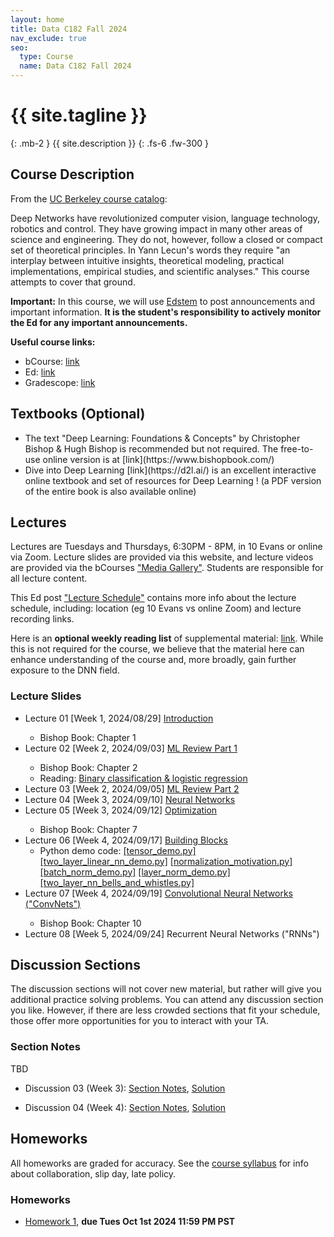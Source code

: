 ```yaml
---
layout: home
title: Data C182 Fall 2024
nav_exclude: true
seo:
  type: Course
  name: Data C182 Fall 2024
---
```


# {{ site.tagline }}
{: .mb-2 }
{{ site.description }}
{: .fs-6 .fw-300 }

<!--{% if site.announcements %}-->
<!--{{ site.announcements.last }}-->
<!--[Announcements](announcements.md){: .btn .btn-outline .fs-3 }-->
<!--{% endif %}-->

## Course Description

From the [UC Berkeley course catalog](https://classes.berkeley.edu/content/2024-fall-data-c182-001-lec-001):  

Deep Networks have revolutionized computer vision, language technology, robotics and control.
They have growing impact in many other areas of science and engineering.
They do not, however, follow a closed or compact set of theoretical principles.
In Yann Lecun's words they require "an interplay between intuitive insights, theoretical modeling, practical implementations, empirical studies, and scientific analyses."
This course attempts to cover that ground.

**Important:** In this course, we will use [Edstem](https://edstem.org/us/courses/64085/discussion/) to post announcements and important information.
**It is the student's responsibility to actively monitor the Ed for any important announcements.**

**Useful course links:**
- bCourse: [link](https://bcourses.berkeley.edu/courses/1538180)
- Ed: [link](https://edstem.org/us/courses/64085/discussion/)
- Gradescope: [link](https://www.gradescope.com/courses/837491)

## Textbooks (Optional)
<ul>
<li>The text "Deep Learning: Foundations & Concepts" by Christopher Bishop & Hugh Bishop is recommended but not required.
The free-to-use online version is at [link](https://www.bishopbook.com/) 
  </li>
  <li>
    Dive into Deep Learning [link](https://d2l.ai/) is an excellent interactive online textbook and set of resources for Deep Learning ! (a PDF version of the entire book is also available online)
  </li>
</ul>

## Lectures
Lectures are Tuesdays and Thursdays, 6:30PM - 8PM, in 10 Evans or online
via Zoom. Lecture slides are provided via this website, and lecture videos are
provided via the bCourses ["Media Gallery"](https://bcourses.berkeley.edu/courses/1538180/external_tools/90481). Students are responsible for all lecture content.

This Ed post ["Lecture Schedule"](https://edstem.org/us/courses/64085/discussion/5196727) contains more info about the lecture schedule, including: location (eg 10 Evans vs online Zoom) and lecture recording links.

Here is an **optional weekly reading list** of supplemental material: [link](https://docs.google.com/document/d/1asBPDgxrI47hiQ2rjGBmdAXLWv02kopqDgcE4yyW718/edit). 
While this is not required for the course, we believe that the material here can enhance understanding of the course and, more broadly, gain further exposure to the DNN field.

### Lecture Slides
<ul>
<li>Lecture 01 [Week 1, 2024/08/29] <a href="assets/lecture_slides/data182_Lecture1_Introduction.pdf">Introduction</a> </li>
  <ul>
 <li> Bishop Book: Chapter 1 </li>
  </ul>
<li>Lecture 02 [Week 2, 2024/09/03] <a href="assets/lecture_slides/data182_Lecture2_MLReview_1.pdf"> ML Review Part 1 </a> </li>
 <ul>
  <li>Bishop Book: Chapter 2 </li>
 <li>Reading:  <a href="assets/readings/NLL.pdf"> Binary classification & logistic regression </a> </li>
 </ul>
<li> Lecture 03 [Week 2, 2024/09/05] <a href="assets/lecture_slides/data182_Lecture03_MLReview_2.pdf"> ML Review Part 2</a> </li>
<li> Lecture 04 [Week 3, 2024/09/10] <a href="assets/lecture_slides/data182_Lecture04_Neural_Networks.pdf">Neural Networks</a> </li>
<li>Lecture 05 [Week 3, 2024/09/12] <a href="assets/lecture_slides/data182_Lecture5_Optimization.pdf"> Optimization </a> </li>
 <ul>
  <li>Bishop Book: Chapter 7 </li>
 </ul>
<li> Lecture 06 [Week 4, 2024/09/17] <a href="assets/lecture_slides/data182_Lecture06_Building_Blocks.pdf">Building Blocks</a>
    <ul>
    <li>Python demo code: 
<a href="assets/lecture_slides/python/lecture06/tensor_demo.py">[tensor_demo.py]</a> 
<a href="assets/lecture_slides/python/lecture06/two_layer_linear_nn_demo.py">[two_layer_linear_nn_demo.py]</a>
<a href="assets/lecture_slides/python/lecture06/normalization_motivation.py">[normalization_motivation.py]</a>
<a href="assets/lecture_slides/python/lecture06/batch_norm_demo.py">[batch_norm_demo.py]</a>
<a href="assets/lecture_slides/python/lecture06/layer_norm_demo.py">[layer_norm_demo.py]</a>
<a href="assets/lecture_slides/python/lecture06/two_layer_nn_bells_and_whistles.py">[two_layer_nn_bells_and_whistles.py]</a>
    </li>
    </ul>
</li>
  <li>Lecture 07 [Week 4, 2024/09/19] <a href="assets/lecture_slides/data182_Lecture7_ConvolutionalNetworks.pdf"> Convolutional Neural Networks ("ConvNets") </a> </li>
 <ul>
  <li>Bishop Book: Chapter 10 </li>
 </ul>

<li> Lecture 08 [Week 5, 2024/09/24] Recurrent Neural Networks ("RNNs")</li>
</ul>

[//]: # (- [2022/01/31: Neural Networks]&#40;/assets/lecture_slides/2022.01.31-neural-networks.pdf&#41;)

[//]: # (- [2022/02/07: Optimization]&#40;/assets/lecture_slides/2022.02.07-optimization.pdf&#41;)

[//]: # (- [2022/02/09: Building Blocks]&#40;/assets/lecture_slides/2022.02.09-building-blocks.pdf&#41;)

[//]: # (- [2022/02/14: ConvNets]&#40;/assets/lecture_slides/2022.02.14-conv-nets.pdf&#41;)

[//]: # (- [2022/02/23: RNNs]&#40;/assets/lecture_slides/2022.02.23-rnns.pdf&#41;)

[//]: # (- [2022/02/28: MT1 Review]&#40;/assets/lecture_slides/2022.02.28-mt1-review.pdf&#41;)

[//]: # (- [2022/03/07: Transformers Part 1]&#40;/assets/lecture_slides/2022.03.07-transformers-pt1.pdf&#41;)

[//]: # (- [2022/03/09: Transformers Part 2]&#40;/assets/lecture_slides/2022.03.09-transformers-pt2.pdf&#41;)

[//]: # (- [2022/03/14: Sequence to Sequence Models]&#40;/assets/lecture_slides/2022.03.14-seq2seq.pdf&#41;)

[//]: # (- [2022/03/28: Distribution Shift]&#40;/assets/lecture_slides/2022.03.28-distribution-shift.pdf&#41;)

[//]: # (- [2022/03/30: Robustness]&#40;/assets/lecture_slides/2022.03.30-robustness.pdf&#41;)

[//]: # (- [2022/04/04: Adversarial Examples]&#40;/assets/lecture_slides/2022.04.04-adversarial-examples.pdf&#41;)

[//]: # (- [2022/04/06: Generative Models]&#40;/assets/lecture_slides/2022.04.06-generative-models.pdf&#41;)

[//]: # (- [2022/04/11: Self-Supervised Learning]&#40;/assets/lecture_slides/2022.04.11-self-supervised.pdf&#41;)

[//]: # (- [2022/04/13: Massive Models]&#40;/assets/lecture_slides/2022.04.13-massive-models.pdf&#41;)

[//]: # (- [2022/04/25: MT2 Review]&#40;/assets/lecture_slides/2022.04.25-mt2-review.pdf&#41;)

## Discussion Sections
The discussion sections will not cover new material, but rather will give you
additional practice solving problems. You can attend any discussion section you
like. However, if there are less crowded sections that fit your schedule, those
offer more opportunities for you to interact with your TA.

### Section Notes

TBD

- Discussion 03 (Week 3): [Section Notes](/assets/section_notes/week03.pdf), [Solution](/assets/section_notes/week03_solution.pdf)

- Discussion 04 (Week 4): [Section Notes](/assets/section_notes/week04.pdf), [Solution](/assets/section_notes/week04_solution.pdf)

[//]: # (- Discussion 3: [Section Notes]&#40;/assets/section_notes/week3.pdf&#41;, [Solution]&#40;/assets/section_notes/week3_solution.pdf&#41;)

[//]: # (- Discussion 4: [Section Notes]&#40;/assets/section_notes/week4.pdf&#41;, [Solution]&#40;/assets/section_notes/week4_solution.pdf&#41;)

[//]: # (- Discussion 5: [Section Notes]&#40;/assets/section_notes/week5.pdf&#41;, [Solution]&#40;/assets/section_notes/week5_solution.pdf&#41;)

[//]: # (- Discussion 6: [Section Notes]&#40;/assets/section_notes/week6.pdf&#41;, [Solution]&#40;/assets/section_notes/week6_solution.pdf&#41;)

[//]: # (- Discussion 7: [Section Notes]&#40;/assets/section_notes/week7.pdf&#41;, [Solution]&#40;/assets/section_notes/week7_solution.pdf&#41;)

[//]: # (- Discussion 8: [Section Notes]&#40;/assets/section_notes/week8.pdf&#41;, [Solution]&#40;/assets/section_notes/week8_solution.pdf&#41;)

[//]: # (- Discussion 9: [Section Notes]&#40;/assets/section_notes/week9.pdf&#41;, [Solution]&#40;/assets/section_notes/week9_solution.pdf&#41;)

[//]: # (- Discussion 10: [Section Notes]&#40;/assets/section_notes/week10.pdf&#41;, [Solution]&#40;/assets/section_notes/week10_solution.pdf&#41;)

[//]: # (- Discussion 11: [Section Notes]&#40;/assets/section_notes/week11.pdf&#41;, [Solution]&#40;/assets/section_notes/week11_solution.pdf&#41;)

[//]: # (- Discussion 12: [Section Notes]&#40;/assets/section_notes/week12.pdf&#41;, [Solution]&#40;/assets/section_notes/week12_solution.pdf&#41;)

## Homeworks
All homeworks are graded for accuracy.
See the [course syllabus](https://datac182fa24.github.io/syllabus/#homeworks) for info about collaboration, slip day, late policy.

### Homeworks

- [Homework 1](https://github.com/datac182fa24/datac182_hw1_student), **due Tues Oct 1st 2024 11:59 PM PST**

[//]: # (- [Homework 2]&#40;https://github.com/cs182sp22/cs182_hw2_student&#41;, **due 03/14/2022 11:59 PM PST**)

[//]: # (- [Homework 3]&#40;https://github.com/cs182sp22/cs182_hw3_student&#41;, **due 04/11/2022 11:59 PM PST**)

[//]: # (- [Homework 4]&#40;https://colab.research.google.com/drive/1lLHAuIs4YW2tmG8Mhbc7VgvM7oiFev0E?usp=sharing&#41;, **due 05/02/2022 11:59 PM PST**)
